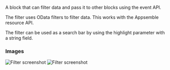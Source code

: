 A block that can filter data and pass it to other blocks using the event API.

The filter uses OData filters to filter data. This works with the Appsemble resource API.

The filter can be used as a search bar by using the highlight parameter with a string field.

### Images

![Filter screenshot](https://gitlab.com/appsemble/appsemble/-/raw/0.22.4/config/assets/filter.png)
![Filter screenshot](https://gitlab.com/appsemble/appsemble/-/raw/0.22.4/config/assets/filter-search-bar.png)
